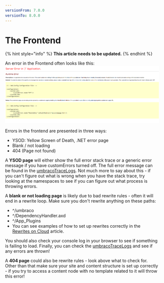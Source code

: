 ```yaml
---
versionFrom: 7.0.0
versionTo: 8.0.0
---
```


# The Frontend

{% hint style="info" %}
**This article needs to be updated.**
{% endhint %}

An error in the Frontend often looks like this:
![Frontend error](images/frontend-error.png)

Errors in the frontend are presented in three ways:

* YSOD: Yellow Screen of Death, .NET error page
* Blank / not loading
* 404 (Page not found)

A **YSOD page** will either show the full error stack trace or a generic error message if you have customErrors turned off. The full error message can be found in the [umbracoTraceLogs](Log-Files/#umbraco-logs). Not much more to say about this - if you can't figure out what is wrong when you have the stack trace, try looking at the namespaces to see if you can figure out what process is throwing errors.

A **blank or not loading page** is likely due to bad rewrite rules - often it will end in a rewrite loop. Make sure you don't rewrite anything on these paths:

* ^/umbraco
* ^/DependencyHandler.axd
* ^/App_Plugins
* You can see examples of how to set up rewrites correctly in the [Rewrites on Cloud](../Set-Up/manage-hostnames//rewrites-on-cloud.md) article.

You should also check your console log in your browser to see if something is failing to load. Finally, you can check the [umbracoTraceLogs](Log-Files/#umbraco-logs) and see if any errors are thrown!

A **404 page** could also be rewrite rules - look above what to check for. Other than that make sure your site and content structure is set up correctly - if you try to access a content node with no template related to it will throw this error!
